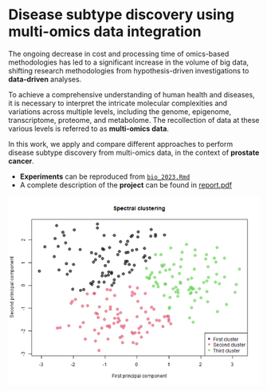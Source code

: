 
# __Disease subtype discovery using multi-omics data integration__

The ongoing decrease in cost and processing time of omics-based methodologies
has led to a significant increase in the volume of big data, shifting research
methodologies from hypothesis-driven investigations to __data-driven__ analyses.

To achieve a comprehensive understanding of human health and diseases, it is
necessary to interpret the intricate molecular complexities and variations across
multiple levels, including the genome, epigenome, transcriptome, proteome, and
metabolome. The recollection of data at these various levels is referred to as __multi-omics data__.

In this work, we apply and compare different approaches to perform disease subtype discovery from multi-omics data, in the context of __prostate cancer__.

- __Experiments__ can be reproduced from [`bio_2023.Rmd`](https://github.com/aleceress/bioinformatics_project/blob/master/bio_2023.Rmd)
- A complete description of the __project__ can be found in [report.pdf](https://github.com/aleceress/bioinformatics_project/blob/master/report.pdf)

![img](images/Spectral.png)

